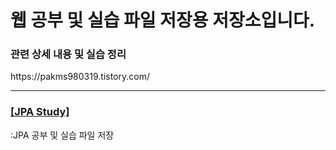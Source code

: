 <h1>웹 공부 및 실습 파일 저장용 저장소입니다.</h1>
<h3>관련 상세 내용 및 실습 정리</h3>
https://pakms980319.tistory.com/
<hr/>
<h3><a href="https://github.com/pakms980319/Web-Study/tree/main/JPA">[JPA Study]</a></h3>
:JPA 공부 및 실습 파일 저장
